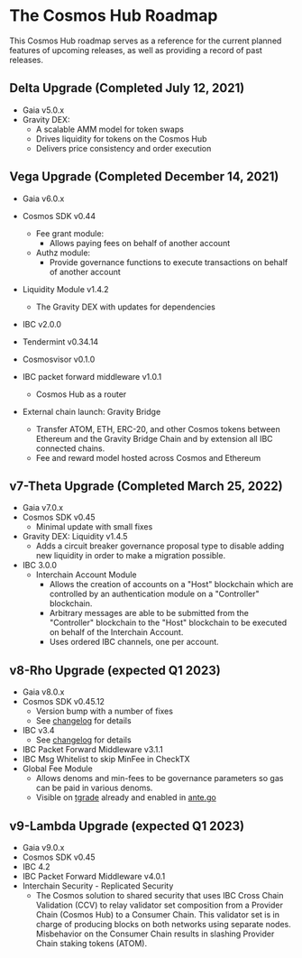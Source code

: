 # The Cosmos Hub Roadmap

This Cosmos Hub roadmap serves as a reference for the current planned features
of upcoming releases, as well as providing a record of past releases.

## Delta Upgrade (Completed July 12, 2021)

*   Gaia v5.0.x
*   Gravity DEX:
    *   A scalable AMM model for token swaps
    *   Drives liquidity for tokens on the Cosmos Hub
    *   Delivers price consistency and order execution

## Vega Upgrade (Completed December 14, 2021)

*   Gaia v6.0.x

*   Cosmos SDK v0.44
    *   Fee grant module:
        *   Allows paying fees on behalf of another account
    *   Authz module:
        *   Provide governance functions to execute transactions on behalf of another
            account

*   Liquidity Module v1.4.2
    *   The Gravity DEX with updates for dependencies

*   IBC v2.0.0

*   Tendermint v0.34.14

*   Cosmosvisor v0.1.0

*   IBC packet forward middleware v1.0.1

    *   Cosmos Hub as a router

*   External chain launch: Gravity Bridge
    *   Transfer ATOM, ETH, ERC-20, and other Cosmos tokens between Ethereum and the
        Gravity Bridge Chain and by extension all IBC connected chains.
    *   Fee and reward model hosted across Cosmos and Ethereum

## v7-Theta Upgrade (Completed March 25, 2022)

*   Gaia v7.0.x
*   Cosmos SDK v0.45
    *   Minimal update with small fixes
*   Gravity DEX: Liquidity v1.4.5
    *   Adds a circuit breaker governance proposal type to disable adding new
        liquidity in order to make a migration possible.
*   IBC 3.0.0
    *   Interchain Account Module
        *   Allows the creation of accounts on a "Host" blockchain which are
            controlled by an authentication module on a "Controller" blockchain.
        *   Arbitrary messages are able to be submitted from the "Controller"
            blockchain to the "Host" blockchain to be executed on behalf of the
            Interchain Account.
        *   Uses ordered IBC channels, one per account.

## v8-Rho Upgrade (expected Q1 2023)

*   Gaia v8.0.x
*   Cosmos SDK v0.45.12
    *   Version bump with a number of fixes
    *   See
        [changelog](https://github.com/cosmos/cosmos-sdk/blob/v0.45.12/CHANGELOG.md)
        for details
*   IBC v3.4
    *   See [changelog](https://github.com/cosmos/ibc-go/blob/v3.4.0/CHANGELOG.md)
        for details
*   IBC Packet Forward Middleware v3.1.1
*   IBC Msg Whitelist to skip MinFee in CheckTX
*   Global Fee Module
    *   Allows denoms and min-fees to be governance parameters so gas can be paid in
        various denoms.
    *   Visible on [tgrade](https://github.com/confio/tgrade/tree/main/x/globalfee)
        already and enabled in
        [ante.go](https://github.com/confio/tgrade/blob/main/app/ante.go#L72-L92)

## v9-Lambda Upgrade (expected Q1 2023)

*   Gaia v9.0.x
*   Cosmos SDK v0.45
*   IBC 4.2
*   IBC Packet Forward Middleware v4.0.1
*   Interchain Security - Replicated Security
    *   The Cosmos solution to shared security that uses IBC Cross Chain Validation
        (CCV) to relay validator set composition from a Provider Chain (Cosmos Hub)
        to a Consumer Chain. This validator set is in charge of producing blocks on
        both networks using separate nodes. Misbehavior on the Consumer Chain
        results in slashing Provider Chain staking tokens (ATOM).
